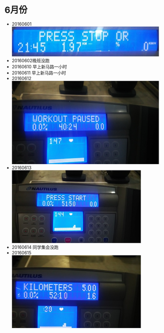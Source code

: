 # 6月份
- 20160601  
![](IMG_201601.jpg)
- 20160602晚班没跑  
- 20160610 早上新马路一小时
- 20160611 早上新马路一小时
- 20160612 
![0612](0612.jpg)
- 20160613  
![0613](0613.jpg)  
- 20160614 同学集会没跑  
- 20160615  
![0615](065.jpg)  
